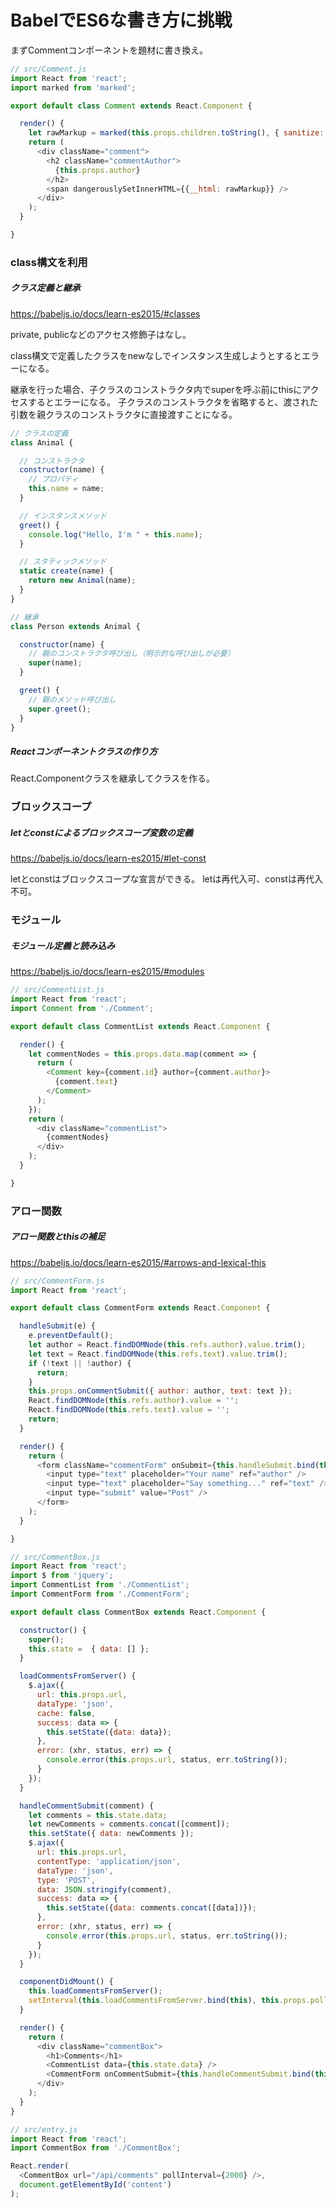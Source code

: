 # BabelでES6な書き方に挑戦

まずCommentコンポーネントを題材に書き換え。

```javascript
// src/Comment.js
import React from 'react';
import marked from 'marked';

export default class Comment extends React.Component {

  render() {
    let rawMarkup = marked(this.props.children.toString(), { sanitize: true });
    return (
      <div className="comment">
        <h2 className="commentAuthor">
          {this.props.author}
        </h2>
        <span dangerouslySetInnerHTML={{__html: rawMarkup}} />
      </div>
    );
  }

}
```

### class構文を利用

##### クラス定義と継承

https://babeljs.io/docs/learn-es2015/#classes

private, publicなどのアクセス修飾子はなし。

class構文で定義したクラスをnewなしでインスタンス生成しようとするとエラーになる。

継承を行った場合、子クラスのコンストラクタ内でsuperを呼ぶ前にthisにアクセスするとエラーになる。
子クラスのコンストラクタを省略すると、渡された引数を親クラスのコンストラクタに直接渡すことになる。

```javascript
// クラスの定義
class Animal {

  // コンストラクタ
  constructor(name) {
    // プロパティ
    this.name = name;
  }

  // インスタンスメソッド
  greet() {
    console.log("Hello, I'm " + this.name);
  }

  // スタティックメソッド
  static create(name) {
    return new Animal(name);
  }
}

// 継承
class Person extends Animal {

  constructor(name) {
    // 親のコンストラクタ呼び出し（明示的な呼び出しが必要）
    super(name);
  }

  greet() {
    // 親のメソッド呼び出し
    super.greet();
  }
}
```

##### Reactコンポーネントクラスの作り方

React.Componentクラスを継承してクラスを作る。

### ブロックスコープ

##### letとconstによるブロックスコープ変数の定義

https://babeljs.io/docs/learn-es2015/#let-const

letとconstはブロックスコープな宣言ができる。
letは再代入可、constは再代入不可。

### モジュール

##### モジュール定義と読み込み

https://babeljs.io/docs/learn-es2015/#modules



```javascript
// src/CommentList.js
import React from 'react';
import Comment from './Comment';

export default class CommentList extends React.Component {

  render() {
    let commentNodes = this.props.data.map(comment => {
      return (
        <Comment key={comment.id} author={comment.author}>
          {comment.text}
        </Comment>
      );
    });
    return (
      <div className="commentList">
        {commentNodes}
      </div>
    );
  }

}
```

### アロー関数

##### アロー関数とthisの補足

https://babeljs.io/docs/learn-es2015/#arrows-and-lexical-this

```javascript
// src/CommentForm.js
import React from 'react';

export default class CommentForm extends React.Component {

  handleSubmit(e) {
    e.preventDefault();
    let author = React.findDOMNode(this.refs.author).value.trim();
    let text = React.findDOMNode(this.refs.text).value.trim();
    if (!text || !author) {
      return;
    }
    this.props.onCommentSubmit({ author: author, text: text });
    React.findDOMNode(this.refs.author).value = '';
    React.findDOMNode(this.refs.text).value = '';
    return;
  }

  render() {
    return (
      <form className="commentForm" onSubmit={this.handleSubmit.bind(this)}>
        <input type="text" placeholder="Your name" ref="author" />
        <input type="text" placeholder="Say something..." ref="text" />
        <input type="submit" value="Post" />
      </form>
    );
  }

}
```

```javascript
// src/CommentBox.js
import React from 'react';
import $ from 'jquery';
import CommentList from './CommentList';
import CommentForm from './CommentForm';

export default class CommentBox extends React.Component {

  constructor() {
    super();
    this.state =  { data: [] };
  }

  loadCommentsFromServer() {
    $.ajax({
      url: this.props.url,
      dataType: 'json',
      cache: false,
      success: data => {
        this.setState({data: data});
      },
      error: (xhr, status, err) => {
        console.error(this.props.url, status, err.toString());
      }
    });
  }

  handleCommentSubmit(comment) {
    let comments = this.state.data;
    let newComments = comments.concat([comment]);
    this.setState({ data: newComments });
    $.ajax({
      url: this.props.url,
      contentType: 'application/json',
      dataType: 'json',
      type: 'POST',
      data: JSON.stringify(comment),
      success: data => {
        this.setState({data: comments.concat([data])});
      },
      error: (xhr, status, err) => {
        console.error(this.props.url, status, err.toString());
      }
    });
  }

  componentDidMount() {
    this.loadCommentsFromServer();
    setInterval(this.loadCommentsFromServer.bind(this), this.props.pollInterval);
  }

  render() {
    return (
      <div className="commentBox">
        <h1>Comments</h1>
        <CommentList data={this.state.data} />
        <CommentForm onCommentSubmit={this.handleCommentSubmit.bind(this)} />
      </div>
    );
  }
}
```

```javascript
// src/entry.js
import React from 'react';
import CommentBox from './CommentBox';

React.render(
  <CommentBox url="/api/comments" pollInterval={2000} />,
  document.getElementById('content')
);
```
